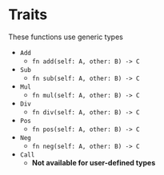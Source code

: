 # Traits

These functions use generic types

- ```Add```
    - ```fn add(self: A, other: B) -> C ```
- ```Sub```
    - ```fn sub(self: A, other: B) -> C ```
- ```Mul```
    - ```fn mul(self: A, other: B) -> C ```
- ```Div```
    - ```fn div(self: A, other: B) -> C ```
- ```Pos```
    - ```fn pos(self: A, other: B) -> C ```
- ```Neg```
    - ```fn neg(self: A, other: B) -> C ```
- ```Call```
    - **Not available for user-defined types**